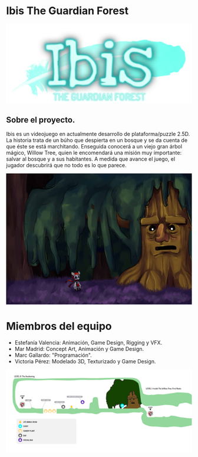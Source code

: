 # Ibis The Guardian Forest

![Logotipo de Ibis](https://github.com/Meirith/Ibis/blob/master/ArtSources/Ibis_Logo/Ibis_Logo.png)

## Sobre el proyecto.

Ibis es un videojuego en actualmente desarrollo de plataforma/puzzle 2.5D.
La historia trata de un búho que despierta en un bosque y se da cuenta de que éste se está marchitando.
Enseguida conocerá a un viejo gran árbol mágico, Willow Tree, quien le encomendará una misión muy importante: salvar al bosque y a sus habitantes.
A medida que avance el juego, el jugador descubrirá que no todo es lo que parece.

![Map de Ibis](https://github.com/Meirith/Ibis/blob/master/ConceptArt/Environment/Enviroment_02.jpg)
# Miembros del equipo

* Estefanía Valencia: Animación, Game Design, Rigging y VFX.
* Mar Madrid:  Concept Art, Animación y Game Design.
* Marc Gallardo: "Programación".
* Victoria Pérez: Modelado 3D, Texturizado y Game Design.

![Map de Ibis](https://github.com/Meirith/Ibis/blob/master/ArtSources/Map/Map_Ibis_Levels.png)










